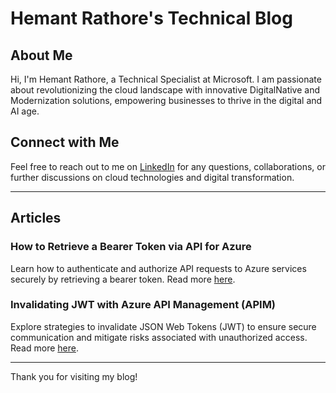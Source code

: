 # Hemant Rathore's Technical Blog

## About Me

Hi, I'm Hemant Rathore, a Technical Specialist at Microsoft. I am passionate about revolutionizing the cloud landscape with innovative DigitalNative and Modernization solutions, empowering businesses to thrive in the digital and AI age. 

## Connect with Me

Feel free to reach out to me on [LinkedIn](https://www.linkedin.com/in/hmntrathore/) for any questions, collaborations, or further discussions on cloud technologies and digital transformation.

---

## Articles

### How to Retrieve a Bearer Token via API for Azure
Learn how to authenticate and authorize API requests to Azure services securely by retrieving a bearer token. Read more [here](https://hmntrathore.github.io/BearerToken).

### Invalidating JWT with Azure API Management (APIM)
Explore strategies to invalidate JSON Web Tokens (JWT) to ensure secure communication and mitigate risks associated with unauthorized access. Read more [here](https://hmntrathore.github.io/JWTInvalidation).

---

Thank you for visiting my blog!
